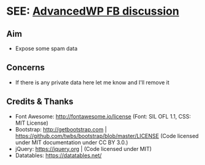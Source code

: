 # SEE: [AdvancedWP FB discussion](https://www.facebook.com/groups/advancedwp/permalink/1661463533915854/)

## Aim ##
- Expose some spam data
## Concerns ##
- If there is any private data here let me know and I'll remove it

## Credits & Thanks
- Font Awesome: http://fontawesome.io/license (Font: SIL OFL 1.1, CSS: MIT License)
- Bootstrap: http://getbootstrap.com | https://github.com/twbs/bootstrap/blob/master/LICENSE (Code licensed under MIT documentation under CC BY 3.0.)
- jQuery: https://jquery.org | (Code licensed under MIT)
- Datatables: https://datatables.net/